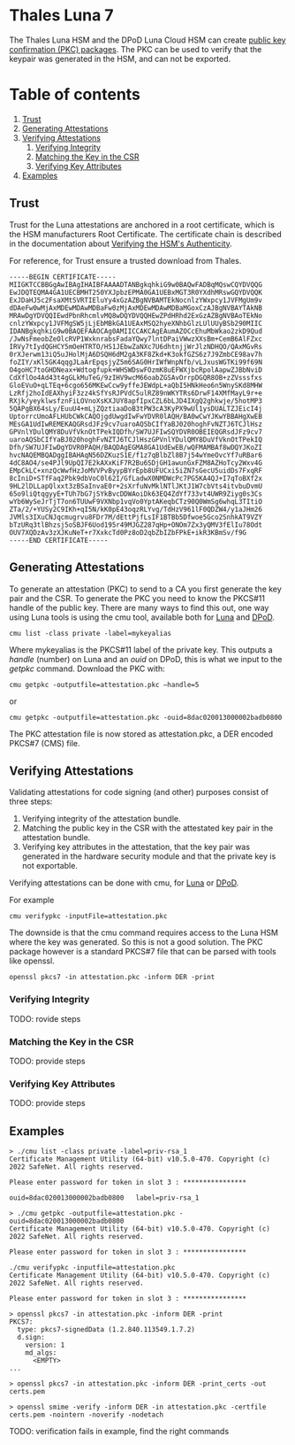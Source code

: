 # Thales Luna 7

The Thales Luna HSM and the DPoD Luna Cloud HSM can create [public key confirmation (PKC) packages](https://data-protection-updates.gemalto.com/2020/04/15/public-key-confirmation-meeting-ca-browser-forum-standards-with-luna-and-luna-cloud-hsms/). The PKC can be used to verify that the keypair was generated in the HSM, and can not be exported.

# Table of contents
1. [Trust](#trust)
2. [Generating Attestations](#generating-attestations)
3. [Verifying Attestations](#verifying_attestations)
    1. [Verifying Integrity](#verifying-integrity)
    2. [Matching the Key in the CSR](#matching-the-key-in-the-csr)
    3. [Verifying Key Attributes](#verifying-key-attributes)
4. [Examples](#examples)

## Trust

Trust for the Luna attestations are anchored in a root certificate, which is the HSM manufacturers Root Certificate. The certificate chain is described in the documentation about [Verifying the HSM's Authenticity](https://thalesdocs.com/gphsm/luna/7/docs/network/Content/admin_partition/confirm/confirm_hsm.htm).

For reference, for Trust ensure a trusted download from Thales.
```
-----BEGIN CERTIFICATE-----
MIIGKTCCBBGgAwIBAgIHAIBFAAAADTANBgkqhkiG9w0BAQwFADBqMQswCQYDVQQG
EwJDQTEQMA4GA1UECBMHT250YXJpbzEPMA0GA1UEBxMGT3R0YXdhMRswGQYDVQQK
ExJDaHJ5c2FsaXMtSVRTIEluYy4xGzAZBgNVBAMTEkNocnlzYWxpcy1JVFMgUm9v
dDAeFw0wMjAxMDEwMDAwMDBaFw0zMjAxMDEwMDAwMDBaMGoxCzAJBgNVBAYTAkNB
MRAwDgYDVQQIEwdPbnRhcmlvMQ8wDQYDVQQHEwZPdHRhd2ExGzAZBgNVBAoTEkNo
cnlzYWxpcy1JVFMgSW5jLjEbMBkGA1UEAxMSQ2hyeXNhbGlzLUlUUyBSb290MIIC
IDANBgkqhkiG9w0BAQEFAAOCAg0AMIICCAKCAgEAumAZOCcEhuMbWkao2zkD9Qud
/JwNsFmeobZeOlcRVP1WxknrabsFadaYQwy7lntDPaiVWwzXXsBm+CemB6AlFZxc
IRVy7tIydQGHCY5mOeHTRTO/HS1JEbwZaNXc7U6dhtnjjWrJlzNDHQO/QAxMGvRs
0rXJerwm13iQ5uJHolMjA6DSQH6dM2gA3KF8Zkd+K3okfGZS6z7J9ZmbCE98av7h
foZIY/xKl5GK4qqgJLaArEpqsjyZ5m6SAG0HrIWfWnpNfb/vLJxusWGTKi99f69N
O4goHC7toGHDNeax+Wdtogfupk+WHSWDswFOzmK8uEFWXjbcRpolAapwZJBbNviD
CdXflOo4Ad43t4gGLkMuTeG/9zIHV9wcM66oabZGSAvOrrpDGQR8OB+zZVsssfxs
GloEVuO+qLTEq+6cgo656MKEwCcw9yffeJEWdpL+aQbI5HNkHeo6n5WnySKd8MHW
LzRfj2hoIdEAXhyiF3zz4kSfYsRJPVdC5ulRZ89nWKYTRs6DrwF14XMfMayL9r+e
RXjk/yeyklwsfznFiLOVnoXsKXJUY8apfIpxCZL6bLJD4IXgQ2ghkwje/5hotMP3
5QAPgBX64sLy/EuuU4+mLjZQztiaaDoB3tPW3cA3KyPX9wUl1ysDUALTZJEicI4j
UptorrcUmoAFLHUbCWkCAQOjgdUwgdIwFwYDVR0lAQH/BA0wCwYJKwYBBAHgXwEB
MEsGA1UdIwREMEKAQGRsdJFz9cv7uaroAQSbCIfYaBJ020hoghFvNZTJ6TCJlHsz
GPVnlYDulQMY8DuVfVknOtTPekIQDfh/SW7UJFIwSQYDVR0OBEIEQGRsdJFz9cv7
uaroAQSbCIfYaBJ020hoghFvNZTJ6TCJlHszGPVnlYDulQMY8DuVfVknOtTPekIQ
Dfh/SW7UJFIwDgYDVR0PAQH/BAQDAgEGMA8GA1UdEwEB/wQFMAMBAf8wDQYJKoZI
hvcNAQEMBQADggIBAHAqN56DZKuzS1E/f1z7qBlbZl8B7j54wYmeOvcYf7uRBar6
4dC8AO4/se4PJl9UpQI7E2kAXxKiF7R2Bu6SDjGH1awunGxFZM8AZHoTcy2Wxv4G
EMpCkLC+xnzQcWwfHzJoMVVPvByypBYrEpb8UFUCxi5iZN7sGecU5uidDs7FxqRF
8cIniD+STfFaq2Pbk9dbVoC0l62I/GfLadwX0NMDWcPc7PG5KA4QJ+I7qToBXf2x
9HL2lDLLapQlxxt3zBSaInvaE0r+2sXrfuNvMklNTlJKtJ1W7cbVts4itvbuDvmU
65o9liQtqgyyE+TUh7bG7jSYkBvcDDWAoiDk63EQ4ZdYf733vt4UWR9Ziyg0s3Cs
wYb6WySeJrTjT7on6TUUwF9VXNbp1vqVo0YptAKeqbCTz90Q0WmSg6whqL3TItiO
ZTa/2/+YUSy2C9IKh+qI5N/kK0pE43oqzRLYvg/TdHzV961lF0QDZW4/y1aJHm26
JVMls3IXuCNJqcmugrvu8FDr7M/dEttPjfLsIF1BTBb5Dfwoe5Gco2SnhkAT9VZY
bTzURq3tlBhzsj5oSBJF6Uod195r49MJGZ287qHp+ONOm7Zx3yQMV3fElIu78Odt
OUV7XQDzAv3zXJKuNeT+r7XxkcTd0Pz8oD2qbZbIZbFPkE+ikR3KBmSv/f9G
-----END CERTIFICATE-----
```

## Generating Attestations

To generate an attestation (PKC) to send to a CA you first generate the key pair and the CSR. To generate the PKC you need to know the PKCS#11 handle of the public key. There are many ways to find this out, one way using Luna tools is using the cmu tool, available both for [Luna](https://thalesdocs.com/gphsm/luna/7/docs/network/Content/Utilities/cmu/cmu_getpkc.htm?Highlight=getpkc) and [DPoD](https://thalesdocs.com/dpod/services/luna_cloud_hsm/extern/client_guides/Content/Utilities/cmu/cmu_getpkc.htm). 
```
cmu list -class private -label=mykeyalias
```
Where mykeyalias is the PKCS#11 label of the private key. This outputs a *handle* (number) on Luna and an *ouid* on DPoD, this is what we input to the *getpkc* command. Download the PKC with:
```
cmu getpkc -outputfile=attestation.pkc –handle=5
```
or
```
cmu getpkc -outputfile=attestation.pkc -ouid=8dac020013000002badb0800
```
The PKC attestation file is now stored as attestation.pkc, a DER encoded PKCS#7 (CMS) file.

## Verifying Attestations

Validating attestations for code signing (and other) purposes consist of three steps:
1. Verifying integrity of the attestation bundle.
2. Matching the public key in the CSR with the attestated key pair in the attestation bundle.
3. Verifying key attributes in the attestation, that the key pair was generated in the hardware security module and that the private key is not exportable.

Verifying attestations can be done with cmu, for [Luna](https://thalesdocs.com/gphsm/luna/7/docs/network/Content/Utilities/cmu/cmu_verifypkc.htm) or [DPoD](https://thalesdocs.com/dpod/services/luna_cloud_hsm/extern/client_guides/Content/Utilities/cmu/cmu_verifypkc.htm).

For example
```
cmu verifypkc -inputFile=attestation.pkc
```

The downside is that the cmu command requires access to the Luna HSM where the key was generated. So this is not a good solution. The PKC package however is a standard PKCS#7 file that can be parsed with tools like openssl.
```
openssl pkcs7 -in attestation.pkc -inform DER -print
```

### Verifying Integrity
TODO: rovide steps

### Matching the Key in the CSR
TODO: provide steps

### Verifying Key Attributes
TODO: provide steps

## Examples
```
> ./cmu list -class private -label=priv-rsa_1
Certificate Management Utility (64-bit) v10.5.0-470. Copyright (c) 2022 SafeNet. All rights reserved.

Please enter password for token in slot 3 : ****************

ouid=8dac020013000002badb0800	label=priv-rsa_1

> ./cmu getpkc -outputfile=attestation.pkc -ouid=8dac020013000002badb0800
Certificate Management Utility (64-bit) v10.5.0-470. Copyright (c) 2022 SafeNet. All rights reserved.

Please enter password for token in slot 3 : ****************

./cmu verifypkc -inputfile=attestation.pkc 
Certificate Management Utility (64-bit) v10.5.0-470. Copyright (c) 2022 SafeNet. All rights reserved.

Please enter password for token in slot 3 : ****************

> openssl pkcs7 -in attestation.pkc -inform DER -print
PKCS7: 
  type: pkcs7-signedData (1.2.840.113549.1.7.2)
  d.sign: 
    version: 1
    md_algs:
      <EMPTY>
...

> openssl pkcs7 -in attestation.pkc -inform DER -print_certs -out certs.pem

> openssl smime -verify -inform DER -in attestation.pkc -certfile certs.pem -nointern -noverify -nodetach
```
TODO: verification fails in example, find the right commands


